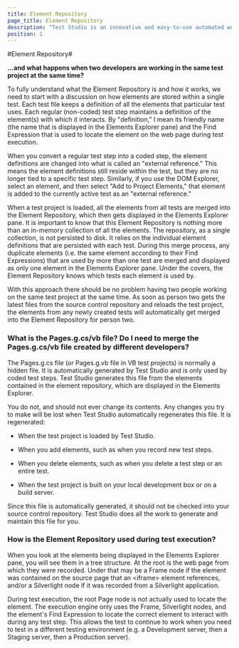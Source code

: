 ```yaml
---
title: Element Repository
page_title: Element Repository
description: "Test Studio is an innovative and easy-to-use automated web, WPF and load testing solution. Test Studio tests support essential technologies like ASP.NET AJAX, Silverlight, PHP and MVC. HTML5, Testing framework, functional testing, performance testing, load testing, exploratory testing, manual testing."
position: 1
---
```

#Element Repository#

**...and what happens when two developers are working in the same test project at the same time?**

To fully understand what the Element Repository is and how it works, we need to start with a discussion on how elements are stored within a single test. Each test file keeps a definition of all the elements that particular test uses. Each regular (non-coded) test step maintains a definition of the element(s) with which it interacts. By "definition," I mean its friendly name (the name that is displayed in the Elements Explorer pane) and the Find Expression that is used to locate the element on the web page during test execution.
 
When you convert a regular test step into a coded step, the element definitions are changed into what is called an "external reference." This means the element definitions still reside within the test, but they are no longer tied to a specific test step. Similarly, if you use the DOM Explorer, select an element, and then select "Add to Project Elements," that element is added to the currently active test as an "external reference."
 
When a test project is loaded, all the elements from all tests are merged into the Element Repository, which then gets displayed in the Elements Explorer pane. It is important to know that this Element Repository is nothing more than an in-memory collection of all the elements. The repository, as a single collection, is not persisted to disk. It relies on the individual element definitions that are persisted with each test. During this merge process, any duplicate elements (i.e. the same element according to their Find Expressions) that are used by more than one test are merged and displayed as only one element in the Elements Explorer pane. Under the covers, the Element Repository knows which tests each element is used by.
 
With this approach there should be no problem having two people working on the same test project at the same time. As soon as person two gets the latest files from the source control repository and reloads the test project, the elements from any newly created tests will automatically get merged into the Element Repository for person two.

### What is the Pages.g.cs/vb file? Do I need to merge the Pages.g.cs/vb file created by different developers? ###

The Pages.g.cs file (or Pages.g.vb file in VB test projects) is normally a hidden file. It is automatically generated by Test Studio and is only used by coded test steps. Test Studio generates this file from the elements contained in the element repository, which are displayed in the Elements Explorer.

You do not, and should not ever change its contents. Any changes you try to make will be lost when Test Studio automatically regenerates this file. It is regenerated:

* When the test project is loaded by Test Studio.

* When you add elements, such as when you record new test steps.

* When you delete elements, such as when you delete a test step or an entire test.

* When the test project is built on your local development box or on a build server.

Since this file is automatically generated, it should not be checked into your source control repository. Test Studio does all the work to generate and maintain this file for you.

### How is the Element Repository used during test execution? ###

When you look at the elements being displayed in the Elements Explorer pane, you will see them in a tree structure. At the root is the web page from which they were recorded. Under that may be a Frame node if the element was contained on the source page that an \<iframe> element references, and/or a Silverlight node if it was recorded from a Silverlight application.
 
During test execution, the root Page node is not actually used to locate the element. The execution engine only uses the Frame, Silverlight nodes, and the element's Find Expression to locate the correct element to interact with during any test step. This allows the test to continue to work when you need to test in a different testing environment (e.g. a Development server, then a Staging server, then a Production server).


